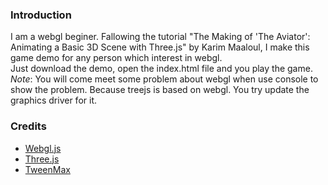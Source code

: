 ### Introduction
I am a webgl beginer. Fallowing the tutorial "The Making of 'The Aviator': Animating a Basic 3D Scene with Three.js" by Karim Maaloul, I make this game demo for any person which interest in webgl.   
Just download the demo, open the index.html file and you play the game.   
*Note*: You will come meet some problem about webgl when use console to show the problem. Because treejs is based on webgl. You try update the graphics driver for it.

### Credits
- [Webgl.js](https://www.khronos.org/)
- [Three.js](http://threejs.org/)
- [TweenMax](http://greensock.com)